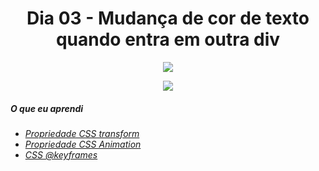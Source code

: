 
<h1 align= "center">
 Dia 03 - Mudança de cor de texto quando entra em outra div <a name="id03"></a>
</h1>


<p align = "center">
  <img src = "https://lh3.googleusercontent.com/pw/ACtC-3f9xgeDUxEAhPg2hzw0dY4wUEDKtX4oIuY-AhkNKVKnmlR6mIxBB47ERCxeoZUq-M8iVcefyVcY-3_AgIytx23oBqydNS6QtaRh9jan_qPBwKbV0PddqVzE3ym4c66AAxGuOusuNEVjnF9PHTS40-Wi=w1440-h810-no?authuser=0"
</P>



<p align="center">
  <img src="https://lh3.googleusercontent.com/bIxZArVA7dFU9w6DdTp0qZCmEKLp9t8Cdptf32_fZiY-27FW1Z8HRp_Kbjb8L2JW1T-OKOt1H1MZSulPVufcTqhdxsEWVjP8FKFtHa6-zGYCyDaPM1lE9GINtlHrehiqgfEPOLA2CxX_4hjy5BIeXhpyJphEPFONQ-rrGlnM_FaxA9c60iEtucpikbQLFSKoNdfz2CLhKkkkmNEcAs_E3jL7w=w1440-h810-no?authuser=0">
</p>

##### O que eu aprendi

* *[Propriedade CSS transform](https://www.w3schools.com/cssref/css3_pr_transform.asp)*
* *[Propriedade CSS Animation](https://www.w3schools.com/css/css3_animations.asp)*
* *[CSS @keyframes](https://www.w3schools.com/cssref/css3_pr_animation-keyframes.asp)*
